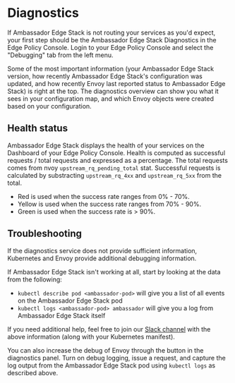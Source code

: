 # Diagnostics

If Ambassador Edge Stack is not routing your services as you'd expect, your first step should be the Ambassador Edge Stack Diagnostics 
in the Edge Policy Console. Login to your Edge Policy Console and select the "Debugging" tab from the left menu. 

Some of the most important information (your Ambassador Edge Stack version, how recently Ambassador Edge Stack's configuration was updated, and how recently Envoy last reported status to Ambassador Edge Stack) is right at the top. The diagnostics overview can show you what it sees in your configuration map, and which Envoy objects were created based on your configuration.

## Health status

Ambassador Edge Stack displays the health of your services on the Dashboard of your Edge Policy Console. Health is computed as successful requests / total requests and expressed as a percentage. The total requests comes from nvoy `upstream_rq_pending_total` stat. Successful requests is calculated by substracting `upstream_rq_4xx` and `upstream_rq_5xx` from the total.

* Red is used when the success rate ranges from 0% - 70%.
* Yellow is used when the success rate ranges from 70% - 90%.
* Green is used when the success rate is > 90%.

## Troubleshooting

If the diagnostics service does not provide sufficient information, Kubernetes and Envoy provide additional debugging information.

If Ambassador Edge Stack isn't working at all, start by looking at the data from the following:

* `kubectl describe pod <ambassador-pod>` will give you a list of all events on the Ambassador Edge Stack pod
* `kubectl logs <ambassador-pod> ambassador` will give you a log from Ambassador Edge Stack itself

If you need additional help, feel free to join our [Slack channel](https://d6e.co/slack) with the above information (along with your Kubernetes manifest).

You can also increase the debug of Envoy through the button in the diagnostics panel. Turn on debug logging, issue a request, and capture the log output from the Ambassador Edge Stack pod using `kubectl logs` as described above.
